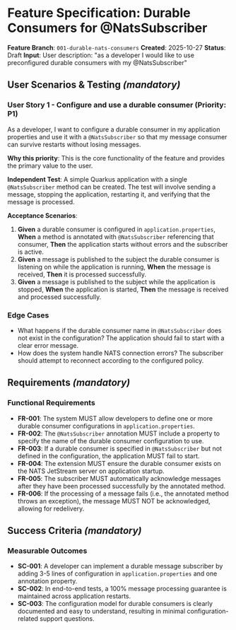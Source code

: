 # Feature Specification: Durable Consumers for @NatsSubscriber

**Feature Branch**: `001-durable-nats-consumers`
**Created**: 2025-10-27
**Status**: Draft
**Input**: User description: "as a developer I would like to use preconfigured durable consumers with my @NatsSubscriber"

## User Scenarios & Testing *(mandatory)*

### User Story 1 - Configure and use a durable consumer (Priority: P1)

As a developer, I want to configure a durable consumer in my application properties and use it with a `@NatsSubscriber` so that my message consumer can survive restarts without losing messages.

**Why this priority**: This is the core functionality of the feature and provides the primary value to the user.

**Independent Test**: A simple Quarkus application with a single `@NatsSubscriber` method can be created. The test will involve sending a message, stopping the application, restarting it, and verifying that the message is processed.

**Acceptance Scenarios**:

1. **Given** a durable consumer is configured in `application.properties`, **When** a method is annotated with `@NatsSubscriber` referencing that consumer, **Then** the application starts without errors and the subscriber is active.
2. **Given** a message is published to the subject the durable consumer is listening on while the application is running, **When** the message is received, **Then** it is processed successfully.
3. **Given** a message is published to the subject while the application is stopped, **When** the application is started, **Then** the message is received and processed successfully.

### Edge Cases

- What happens if the durable consumer name in `@NatsSubscriber` does not exist in the configuration? The application should fail to start with a clear error message.
- How does the system handle NATS connection errors? The subscriber should attempt to reconnect according to the configured policy.

## Requirements *(mandatory)*

### Functional Requirements

- **FR-001**: The system MUST allow developers to define one or more durable consumer configurations in `application.properties`.
- **FR-002**: The `@NatsSubscriber` annotation MUST include a property to specify the name of the durable consumer configuration to use.
- **FR-003**: If a durable consumer is specified in `@NatsSubscriber` but not defined in the configuration, the application MUST fail to start.
- **FR-004**: The extension MUST ensure the durable consumer exists on the NATS JetStream server on application startup.
- **FR-005**: The subscriber MUST automatically acknowledge messages after they have been processed successfully by the annotated method.
- **FR-006**: If the processing of a message fails (i.e., the annotated method throws an exception), the message MUST NOT be acknowledged, allowing for redelivery.

## Success Criteria *(mandatory)*

### Measurable Outcomes

- **SC-001**: A developer can implement a durable message subscriber by adding 3-5 lines of configuration in `application.properties` and one annotation property.
- **SC-002**: In end-to-end tests, a 100% message processing guarantee is maintained across application restarts.
- **SC-003**: The configuration model for durable consumers is clearly documented and easy to understand, resulting in minimal configuration-related support questions.